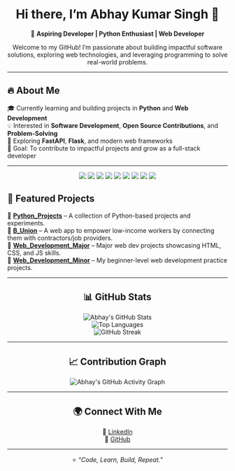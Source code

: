 <div align="center">

# Hi there, I’m Abhay Kumar Singh 👋  

🚀 **Aspiring Developer | Python Enthusiast | Web Developer**  

Welcome to my GitHub! I’m passionate about building impactful software solutions, exploring web technologies, and leveraging programming to solve real-world problems.  

</div>

---


## 🔥 About Me  
🎓 Currently learning and building projects in **Python** and **Web Development**  
💡 Interested in **Software Development**, **Open Source Contributions**, and **Problem-Solving**  
🌱 Exploring **FastAPI**, **Flask**, and modern web frameworks  
🎯 Goal: To contribute to impactful projects and grow as a full-stack developer  


---

<p align="center">
  
  <img src="https://img.shields.io/badge/Python-3776AB?style=for-the-badge&logo=python&logoColor=white"/>
  <img src="https://img.shields.io/badge/JavaScript-F7DF1E?style=for-the-badge&logo=javascript&logoColor=black"/>
  <img src="https://img.shields.io/badge/HTML5-E34F26?style=for-the-badge&logo=html5&logoColor=white"/>
  <img src="https://img.shields.io/badge/CSS3-1572B6?style=for-the-badge&logo=css3&logoColor=white"/>
  <img src="https://img.shields.io/badge/Flask-000000?style=for-the-badge&logo=flask&logoColor=white"/>
  <img src="https://img.shields.io/badge/FastAPI-009688?style=for-the-badge&logo=fastapi&logoColor=white"/>
  <img src="https://img.shields.io/badge/Bootstrap-7952B3?style=for-the-badge&logo=bootstrap&logoColor=white"/>
  <img src="https://img.shields.io/badge/Git-F05032?style=for-the-badge&logo=git&logoColor=white"/>
  <img src="https://img.shields.io/badge/Linux-FCC624?style=for-the-badge&logo=linux&logoColor=black"/>
  
</p>

## 📌 Featured Projects  

🔹 [**Python_Projects**](https://github.com/Abhay2007Singh/Python_Projects) – A collection of Python-based projects and experiments.  
🔹 [**B_Union**](https://github.com/Abhay2007Singh/B_Union) – A web app to empower low-income workers by connecting them with contractors/job providers.  
🔹 [**Web_Development_Major**](https://github.com/Abhay2007Singh/Web_Development_Major) – Major web dev projects showcasing HTML, CSS, and JS skills.  
🔹 [**Web_Development_Minor**](https://github.com/Abhay2007Singh/Web_Development_Minor) – My beginner-level web development practice projects.  


---

<div align="center">

## 📊 GitHub Stats  

![Abhay's GitHub Stats](https://github-readme-stats.vercel.app/api?username=Abhay2007Singh&show_icons=true&theme=tokyonight)  
![Top Languages](https://github-readme-stats.vercel.app/api/top-langs/?username=Abhay2007Singh&layout=compact&theme=tokyonight)  
![GitHub Streak](https://streak-stats.demolab.com?user=Abhay2007Singh&theme=tokyonight&border_radius=5)  

</div>

---

<div align="center">

## 📈 Contribution Graph  

![Abhay's GitHub Activity Graph](https://github-readme-activity-graph.vercel.app/graph?username=Abhay2007Singh&theme=tokyo-night)  

</div>

---

<div align="center">

## 🌍 Connect With Me  

💼 [LinkedIn](https://www.linkedin.com/in/abhay-kumar-singh-5b6a80277)  
📂 [GitHub](https://github.com/Abhay2007Singh)  

---

⭐️ *“Code, Learn, Build, Repeat.”*  

</div>
